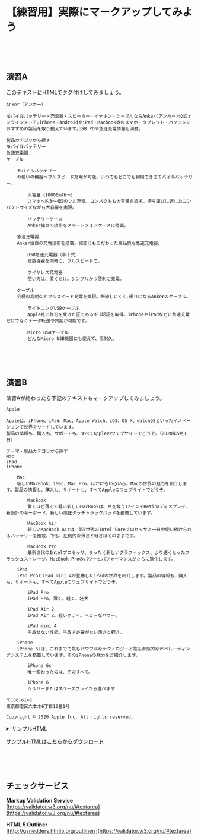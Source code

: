 # 【練習用】実際にマークアップしてみよう

<br><br><br>

## 演習A

このテキストにHTMLでタグ付けしてみましょう。  

```
Anker（アンカー）

モバイルバッテリー・充電器・スピーカー・イヤホン・ケーブルならAnker(アンカー)公式オンラインストア｡iPhone・AndroidやiPad・Macbook等のスマホ・タブレット・パソコンにおすすめの製品を取り揃えています｡USB PDや急速充電情報も満載｡

製品カテゴリから探す
モバイルバッテリー
急速充電器
ケーブル

	モバイルバッテリー
	お使いの機器へフルスピード充電が可能。いつでもどこでも利用できるモバイルバッテリー。

		大容量（10000mAh〜）
		スマホへ約3〜4回のフル充電。コンパクト＆大容量を追求。持ち運びに適したコンパクトサイズながら大容量を実現。

		バッテリーケース
		Anker独自の技術をスマートフォンケースに搭載。

	急速充電器
	Anker独自の充電技術を搭載。細部にもこだわった高品質な急速充電器。

		USB急速充電器（卓上式）
		複数機器を同時に、フルスピードで。

		ワイヤレス充電器
		使い方は、置くだけ。シンプルかつ便利に充電。

	ケーブル
	究極の高耐久とフルスピード充電を実現。断線しにくく､頼りになるAnkerのケーブル。

		ライトニングUSBケーブル
		Apple社に許可を受けた証であるMFi認証を取得。iPhoneやiPadなどに急速充電だけでなくデータ転送や同期が可能です。

		Micro USBケーブル
		どんなMicro USB機器にも使えて、高耐久。
```

<br><br><br>

## 演習B

演習Aが終わったら下記のテキストもマークアップしてみましょう。

```
Apple

Appleは、iPhone、iPad、Mac、Apple Watch、iOS、OS X、watchOSといったイノベーションで世界をリードしています。
製品の情報も、購入も、サポートも、すべてAppleのウェブサイトでどうぞ。（2020年5月1日）

テーマ・製品カテゴリから探す
Mac
iPad
iPhone

	Mac
	新しいMacBook、iMac、Mac Pro、ほかにもいろいろ。Macの世界の魅力を紹介します。製品の情報も、購入も、サポートも、すべてAppleのウェブサイトでどうぞ。

		MacBook
		驚くほど薄くて軽い新しいMacBookは、目を奪う12インチRetinaディスプレイ、新設計のキーボード、新しい感圧タッチトラックパッドを搭載しています。

		MacBook Air
		新しいMacBook Airは、第5世代のIntel Coreプロセッサと一日中使い続けられるバッテリーを搭載。でも、圧倒的な薄さと軽さはそのままです。

		MacBook Pro
		最新世代のIntelプロセッサ、まったく新しいグラフィックス、より速くなったフラッシュストレージ。MacBook Proのパワーとパフォーマンスがさらに進化します。

	iPad
	iPad ProとiPad mini 4が登場したiPadの世界を紹介します。製品の情報も、購入も、サポートも、すべてAppleのウェブサイトでどうぞ。

		iPad Pro
		iPad Pro。薄く。軽く。壮大

		iPad Air 2
		iPad Air 2。軽いボディ。ヘビーなパワー。

		iPad mini 4
		手放せない性能。手放す必要がない薄さと軽さ。

	iPhone
	iPhone 6sは、これまでで最もパワフルなテクノロジーと最も直感的なオペレーティングシステムを搭載しています。そのiPhoneの魅力をご紹介します。

		iPhone 6s
		唯一変わったのは、そのすべて。

		iPhone 6
		シルバーまたはスペースグレイから選べます

〒106-6140
東京都港区六本木6丁目10番1号

Copyright © 2020 Apple Inc. All rights reserved.
```


<details>
<summary>サンプルHTML</summary>
<pre>
<code>

<header>
	<h1>Apple</h1>
	<p>Appleは、iPhone、iPad、Mac、Apple Watch、iOS、OS X、watchOSといったイノベーションで世界をリードしています。<br>
	製品の情報も、購入も、サポートも、すべてAppleのウェブサイトでどうぞ。<time datetime="2020-05-01">（2020年5月1日）</time></p>
	<nav>
		<p>テーマ・製品カテゴリから探す</p>
		<ul>
			<li><a href="#">Mac</a></li>
			<li><a href="#">iPad</a></li>
			<li><a href="#">iPhone</a></li>
		</ul>
	</nav>
</header>
<main>
	<!-- Mac -->
	<section>
		<h2>Mac</h2>
		<p>新しいMacBook、iMac、Mac Pro、ほかにもいろいろ。Macの世界の魅力を紹介します。製品の情報も、購入も、サポートも、すべてAppleのウェブサイトでどうぞ。</p>
		<section>
			<h3>MacBook</h3>
			<p>驚くほど薄くて軽い新しいMacBookは、目を奪う12インチRetinaディスプレイ、新設計のキーボード、新しい感圧タッチトラックパッドを搭載しています。</p>
		</section>
		<section>
			<h3>MacBook Air</h3>
			<p>新しいMacBook Airは、第5世代のIntel Coreプロセッサと一日中使い続けられるバッテリーを搭載。でも、圧倒的な薄さと軽さはそのままです。</p>
		</section>
		<section>
			<h3>MacBook Pro</h3>
			<p>最新世代のIntelプロセッサ、まったく新しいグラフィックス、より速くなったフラッシュストレージ。MacBook Proのパワーとパフォーマンスがさらに進化します。</p>
		</section>
	</section><!-- /Mac -->
	<!-- iPad -->
	<section>
		<h2>iPad</h2>
		<p>iPad ProとiPad mini 4が登場したiPadの世界を紹介します。製品の情報も、購入も、サポートも、すべてAppleのウェブサイトでどうぞ。</p>
			<section>
				<h3>iPad Pro</h3>
				<p>iPad Pro。薄く。軽く。壮大</p>
			</section>
			<section>
				<h3>iPad Air 2</h3>
				<p>iPad Air 2。軽いボディ。ヘビーなパワー。</p>
			</section>
			<section>
				<h3>iPad mini 4</h3>
				<p>手放せない性能。手放す必要がない薄さと軽さ。</p>
			</section>
	</section>
	<!-- iPhone -->
	<section>
		<h2>iPhone</h2>
		<p>iPhone 11は、これまでで最もパワフルなテクノロジーと最も直感的なオペレーティングシステムを搭載しています。そのiPhoneの魅力をご紹介します。</p>
			<section>
				<h3>iPhone 11</h3>
				<p>唯一変わったのは、そのすべて。</p>
			</section>
			<section>
				<h3>iPhone 11 Pro Max</h3>
				<p>シルバーまたはスペースグレイから選べます</p>
			</section>
	</section>
</main>
<footer>
	<address>
		〒106-6140<br>
		東京都港区六本木6丁目10番1号
	</address>
	<small>Copyright © 2020 Apple Inc. All rights reserved.</small>
</footer>

</code>
</pre>
</details>

[サンプルHTMLはこちらからダウンロード](/lesson-html/assets/code/apple_outline.html)

<br><br><br>

## チェックサービス

**Markup Validation Service**  
[https://validator.w3.org/nu/#textarea](https://validator.w3.org/nu/#textarea)

**HTML 5 Outliner**  
[http://gsnedders.html5.org/outliner/](https://validator.w3.org/nu/#textarea)